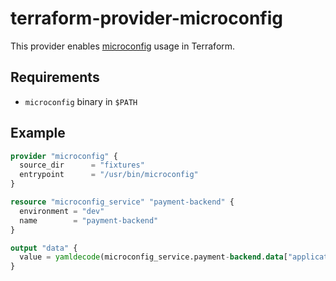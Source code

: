 # terraform-provider-microconfig

This provider enables [microconfig](https://github.com/microconfig/microconfig) usage in Terraform.

## Requirements

* `microconfig` binary in `$PATH`

## Example

```terraform
provider "microconfig" {
  source_dir      = "fixtures"
  entrypoint      = "/usr/bin/microconfig"
}

resource "microconfig_service" "payment-backend" {
  environment = "dev"
  name        = "payment-backend"
}

output "data" {
  value = yamldecode(microconfig_service.payment-backend.data["application.yaml"])
}
```